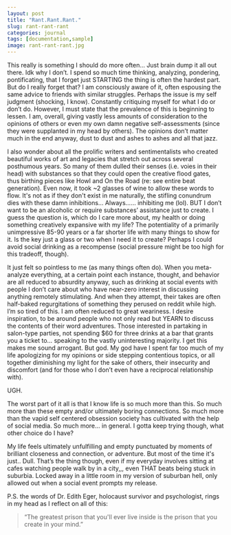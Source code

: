 ```yaml
---
layout: post
title: "Rant.Rant.Rant."
slug: rant-rant-rant
categories: journal
tags: [documentation,sample]
image: rant-rant-rant.jpg
---
```


This really is something I should do more often… Just brain dump it all out there. Idk why I don’t. I spend so much time thinking, analyzing, pondering, pontificating, that I forget just STARTING the thing is often the hardest part. But do I really forget that? I am consciously aware of it, often espousing the same advice to friends with similar struggles. Perhaps the issue is my self judgment (shocking, I know). Constantly critiquing myself for what I do or don’t do. However, I must state that the prevalence of this is beginning to lessen. I am, overall, giving vastly less amounts of consideration to the opinions of others or even my own damn negative self-assessments (since they were supplanted in my head by others). The opinions don’t matter much in the end anyway, dust to dust and ashes to ashes and all that jazz. 

I also wonder about all the prolific writers and sentimentalists who created beautiful works of art and legacies that stretch out across several posthumous years. So many of them dulled their senses (i.e. voies in their head) with substances so that they could open the creative flood gates, thus birthing pieces like Howl and On the Road (re: see entire beat generation). Even now, it took ~2 glasses of wine to allow these words to flow. It's not as if they don't exist in me naturally, the stifling conundrum dies with these damn inhibitions… Always…… inhibiting me (lol). BUT I don’t want to be an alcoholic or require substances’ assistance just to create. I guess the question is, which do I care more about, my health or doing something creatively expansive with my life? The potentiality of a primarily unimpressive 85-90 years or a far shorter life with many things to show for it. Is the key just a glass or two when I need it to create? Perhaps I could avoid social drinking as a recompense (social pressure might be too high for this tradeoff, though).

It just felt so pointless to me (as many things often do). When you meta-analyze everything, at a certain point each instance, thought, and behavior are all reduced to absurdity anyway, such as drinking at social events with people I don’t care about who have near-zero interest in discussing anything remotely stimulating. And when they attempt, their takes are often half-baked regurgitations of something they perused on reddit while high. I’m so tired of this. I am often reduced to great weariness. I desire inspiration, to be around people who not only read but YEARN to discuss the contents of their word adventures. Those interested in partaking in salon-type parties, not spending $60 for three drinks at a bar that grants you a ticket to… speaking to the vastly uninteresting majority. I get this makes me sound arrogant. But god. My god have I spent far too much of my life apologizing for my opinions or side stepping contentious topics, or all together diminishing my light for the sake of others, their insecurity and discomfort (and for those who I don’t even have a reciprocal relationship with).

UGH.

The worst part of it all is that I know life is so much more than this. So much more than these empty and/or ultimately boring connections. So much more than the vapid self centered obsession society has cultivated with the help of social media. So much more… in general. I gotta keep trying though, what other choice do I have?

My life feels ultimately unfulfilling and empty punctuated by moments of brilliant closeness and connection, or adventure. But most of the time it's just.. Dull. That’s the thing though, even if my everyday involves sitting at cafes watching people walk by in a city,,, even THAT beats being stuck in suburbia. Locked away in a little room in my version of suburban hell, only allowed out when a social event prompts my release. 

P.S. the words of Dr. Edith Eger, holocaust survivor and psychologist, rings in my head as I reflect on all of this:

> “The greatest prison that you'll ever live inside is the prison that you create in your mind.”  
